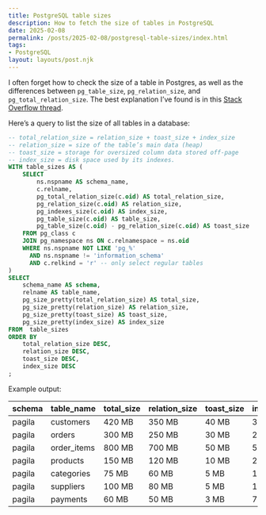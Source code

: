 ```yaml
---
title: PostgreSQL table sizes
description: How to fetch the size of tables in PostgreSQL
date: 2025-02-08
permalink: /posts/2025-02-08/postgresql-table-sizes/index.html
tags:
- PostgreSQL
layout: layouts/post.njk
---
```


I often forget how to check the size of a table in Postgres, as well as the differences between `pg_table_size`, `pg_relation_size`, and `pg_total_relation_size`. The best explanation I’ve found is in this [Stack Overflow thread](https://stackoverflow.com/questions/41991380/whats-the-difference-between-pg-table-size-pg-relation-size-pg-total-relatio).

Here’s a query to list the size of all tables in a database:

```sql
-- total_relation_size = relation_size + toast_size + index_size
-- relation_size = size of the table’s main data (heap)
-- toast_size = storage for oversized column data stored off-page
-- index_size = disk space used by its indexes.
WITH table_sizes AS (
    SELECT
        ns.nspname AS schema_name,
        c.relname,
        pg_total_relation_size(c.oid) AS total_relation_size,
        pg_relation_size(c.oid) AS relation_size,
        pg_indexes_size(c.oid) AS index_size,
        pg_table_size(c.oid) AS table_size,
        pg_table_size(c.oid) - pg_relation_size(c.oid) AS toast_size
    FROM pg_class c
    JOIN pg_namespace ns ON c.relnamespace = ns.oid
    WHERE ns.nspname NOT LIKE 'pg_%'
      AND ns.nspname != 'information_schema'
      AND c.relkind = 'r' -- only select regular tables
)
SELECT
    schema_name AS schema,
    relname AS table_name,
    pg_size_pretty(total_relation_size) AS total_size,
    pg_size_pretty(relation_size) AS relation_size,
    pg_size_pretty(toast_size) AS toast_size,
    pg_size_pretty(index_size) AS index_size
FROM  table_sizes
ORDER BY
    total_relation_size DESC,
    relation_size DESC,
    toast_size DESC,
    index_size DESC
;
```

Example output:

| schema | table_name  | total_size | relation_size | toast_size | index_size |
|--------|-------------|------------|---------------|------------|------------|
| pagila | customers   | 420 MB     | 350 MB        | 40 MB      | 30 MB      |
| pagila | orders      | 300 MB     | 250 MB        | 30 MB      | 20 MB      |
| pagila | order_items | 800 MB     | 700 MB        | 50 MB      | 50 MB      |
| pagila | products    | 150 MB     | 120 MB        | 10 MB      | 20 MB      |
| pagila | categories  | 75 MB      | 60 MB         | 5 MB       | 10 MB      |
| pagila | suppliers   | 100 MB     | 80 MB         | 5 MB       | 15 MB      |
| pagila | payments    | 60 MB      | 50 MB         | 3 MB       | 7 MB       |